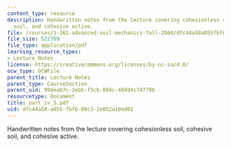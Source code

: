 ```yaml
---
content_type: resource
description: Handwritten notes from the lecture covering cohesionless soil, cohesive
  soil, and cohesive active.
file: /courses/1-361-advanced-soil-mechanics-fall-2004/dfc44a58a055fbf600c32e052a10ed02_part_iv_5.pdf
file_size: 522769
file_type: application/pdf
learning_resource_types:
- Lecture Notes
license: https://creativecommons.org/licenses/by-nc-sa/4.0/
ocw_type: OCWFile
parent_title: Lecture Notes
parent_type: CourseSection
parent_uid: 99deab7c-2eb5-f5cb-094c-48494c747796
resourcetype: Document
title: part_iv_5.pdf
uid: dfc44a58-a055-fbf6-00c3-2e052a10ed02
---
```

Handwritten notes from the lecture covering cohesionless soil, cohesive soil, and cohesive active.